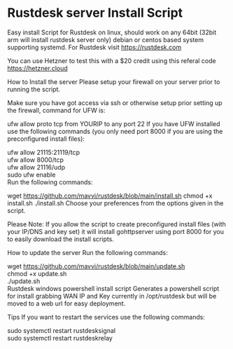 # Rustdesk server Install Script

Easy install Script for Rustdesk on linux, should work on any 64bit (32bit arm will install rustdesk server only) debian or centos based system supporting systemd.
For Rustdesk visit https://rustdesk.com

You can use Hetzner to test this with a $20 credit using this referal code https://hetzner.cloud

How to Install the server
Please setup your firewall on your server prior to running the script.

Make sure you have got access via ssh or otherwise setup prior setting up the firewall, command for UFW is:

ufw allow proto tcp from YOURIP to any port 22
If you have UFW installed use the following commands (you only need port 8000 if you are using the preconfigured install files):

ufw allow 21115:21119/tcp  
ufw allow 8000/tcp  
ufw allow 21116/udp  
sudo ufw enable  
Run the following commands:

wget https://github.com/mavvi/rustdesk/blob/main/install.sh
chmod +x install.sh
./install.sh
Choose your preferences from the options given in the script.

Please Note: If you allow the script to create preconfigured install files (with your IP/DNS and key set) it will install gohttpserver using port 8000 for you to easily download the install scripts.

How to update the server
Run the following commands:

wget https://github.com/mavvi/rustdesk/blob/main/update.sh  
chmod +x update.sh  
./update.sh  
Rustdesk windows powershell install script
Generates a powershell script for install grabbing WAN IP and Key currently in /opt/rustdesk but will be moved to a web url for easy deployment.

Tips
If you want to restart the services use the following commands:

sudo systemctl restart rustdesksignal  
sudo systemctl restart rustdeskrelay
